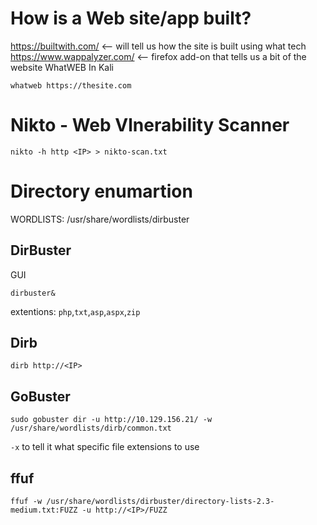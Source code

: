 # How is a Web site/app built?
https://builtwith.com/ <-- will tell us how the site is built using what tech
https://www.wappalyzer.com/ <-- firefox add-on that tells us a bit of the website
WhatWEB
In Kali
```
whatweb https://thesite.com
```

# Nikto - Web Vlnerability Scanner

```
nikto -h http <IP> > nikto-scan.txt
```

# Directory enumartion
WORDLISTS: /usr/share/wordlists/dirbuster
## DirBuster
GUI
```
dirbuster&
```
extentions: 
`php`,`txt`,`asp`,`aspx`,`zip`

## Dirb
```
dirb http://<IP>
```

## GoBuster
```
sudo gobuster dir -u http://10.129.156.21/ -w /usr/share/wordlists/dirb/common.txt
```
`-x` to tell it what specific file extensions to use

## ffuf
```
ffuf -w /usr/share/wordlists/dirbuster/directory-lists-2.3-medium.txt:FUZZ -u http://<IP>/FUZZ
```
